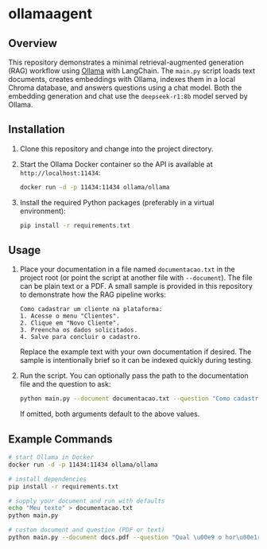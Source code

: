 # ollamaagent

## Overview

This repository demonstrates a minimal retrieval-augmented generation (RAG) workflow
using [Ollama](https://github.com/ollama/ollama) with LangChain. The `main.py`
script loads text documents, creates embeddings with Ollama, indexes them in a
local Chroma database, and answers questions using a chat model. Both the
embedding generation and chat use the `deepseek-r1:8b` model served by Ollama.

## Installation

1. Clone this repository and change into the project directory.
2. Start the Ollama Docker container so the API is available at
   `http://localhost:11434`:

   ```bash
   docker run -d -p 11434:11434 ollama/ollama
   ```

3. Install the required Python packages (preferably in a virtual environment):

   ```bash
   pip install -r requirements.txt
   ```

## Usage

1. Place your documentation in a file named `documentacao.txt` in the project
   root (or point the script at another file with `--document`). The file can be
   plain text or a PDF. A small sample is provided in this repository to
   demonstrate how the RAG pipeline works:

   ```
   Como cadastrar um cliente na plataforma:
   1. Acesse o menu "Clientes".
   2. Clique em "Novo Cliente".
   3. Preencha os dados solicitados.
   4. Salve para concluir o cadastro.
   ```

   Replace the example text with your own documentation if desired. The sample
   is intentionally brief so it can be indexed quickly during testing.
2. Run the script. You can optionally pass the path to the documentation file
   and the question to ask:

   ```bash
   python main.py --document documentacao.txt --question "Como cadastrar um cliente na plataforma?"
   ```

   If omitted, both arguments default to the above values.

## Example Commands

```bash
# start Ollama in Docker
docker run -d -p 11434:11434 ollama/ollama

# install dependencies
pip install -r requirements.txt

# supply your document and run with defaults
echo "Meu texto" > documentacao.txt
python main.py

# custom document and question (PDF or text)
python main.py --document docs.pdf --question "Qual \u00e9 o hor\u00e1rio de suporte?"
```
